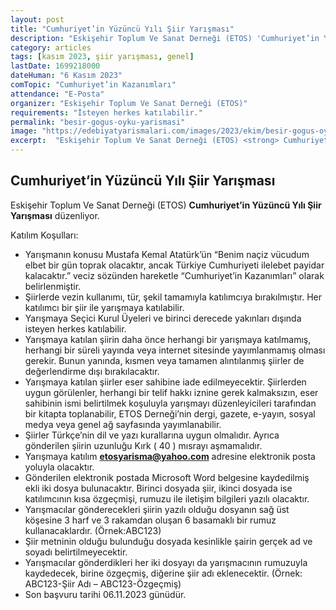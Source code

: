 ```yaml
---
layout: post
title: "Cumhuriyet’in Yüzüncü Yılı Şiir Yarışması"
description: "Eskişehir Toplum Ve Sanat Derneği (ETOS) 'Cumhuriyet’in Yüzüncü Yılı Şiir Yarışması' düzenliyor."
category: articles
tags: [kasım 2023, şiir yarışması, genel]
lastDate: 1699218000
dateHuman: "6 Kasım 2023"
comTopic: "Cumhuriyet’in Kazanımları"
attendance: "E-Posta"
organizer: "Eskişehir Toplum Ve Sanat Derneği (ETOS)"
requirements: "İsteyen herkes katılabilir."
permalink: "besir-gogus-oyku-yarismasi"
image: "https://edebiyatyarismalari.com/images/2023/ekim/besir-gogus-oyku-yarismasi.jpg"
excerpt:  "Eskişehir Toplum Ve Sanat Derneği (ETOS) <strong> Cumhuriyet’in Yüzüncü Yılı Şiir Yarışması </strong> düzenliyor."
---
```


## Cumhuriyet’in Yüzüncü Yılı Şiir Yarışması
Eskişehir Toplum Ve Sanat Derneği (ETOS) **Cumhuriyet’in Yüzüncü Yılı Şiir Yarışması** düzenliyor.  

Katılım Koşulları:
- Yarışmanın konusu Mustafa Kemal Atatürk’ün “Benim naçiz vücudum elbet bir gün toprak olacaktır, ancak Türkiye Cumhuriyeti ilelebet payidar kalacaktır.” veciz sözünden hareketle “Cumhuriyet’in Kazanımları” olarak belirlenmiştir.
- Şiirlerde vezin kullanımı, tür, şekil tamamıyla katılımcıya bırakılmıştır. Her katılımcı bir şiir ile yarışmaya katılabilir.
- Yarışmaya Seçici Kurul Üyeleri ve birinci derecede yakınları dışında isteyen herkes katılabilir.
- Yarışmaya katılan şiirin daha önce herhangi bir yarışmaya katılmamış, herhangi bir süreli yayında veya internet sitesinde yayımlanmamış olması gerekir. Bunun yanında, kısmen veya tamamen alıntılanmış şiirler de değerlendirme dışı bırakılacaktır.
- Yarışmaya katılan şiirler eser sahibine iade edilmeyecektir. Şiirlerden uygun görülenler, herhangi bir telif hakkı iznine gerek kalmaksızın, eser sahibinin ismi belirtilmek koşuluyla yarışmayı düzenleyicileri tarafından bir kitapta toplanabilir, ETOS Derneği’nin dergi, gazete, e-yayın, sosyal medya veya genel ağ sayfasında yayımlanabilir.
- Şiirler Türkçe’nin dil ve yazı kurallarına uygun olmalıdır. Ayrıca gönderilen şiirin uzunluğu Kırk ( 40 ) mısrayı aşmamalıdır.
- Yarışmaya katılım **etosyarisma@yahoo.com** adresine elektronik posta yoluyla olacaktır.
- Gönderilen elektronik postada Microsoft Word belgesine kaydedilmiş ekli iki dosya bulunacaktır. Birinci dosyada şiir, ikinci dosyada ise katılımcının kısa özgeçmişi, rumuzu ile iletişim bilgileri yazılı olacaktır.
- Yarışmacılar gönderecekleri şiirin yazılı olduğu dosyanın sağ üst köşesine 3 harf ve 3 rakamdan oluşan 6 basamaklı bir rumuz kullanacaklardır. (Örnek:ABC123)
- Şiir metninin olduğu bulunduğu dosyada kesinlikle şairin gerçek ad ve soyadı belirtilmeyecektir.
- Yarışmacılar gönderdikleri her iki dosyayı da yarışmacının rumuzuyla kaydedecek, birine özgeçmiş, diğerine şiir adı eklenecektir. (Örnek: ABC123-Şiir Adı – ABC123-Özgeçmiş)
- Son başvuru tarihi 06.11.2023 günüdür.
